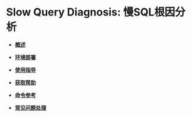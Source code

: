 # Slow Query Diagnosis: 慢SQL根因分析

-   **[概述](概述-62.md)**

-   **[环境部署](环境部署-5.md)**

-   **[使用指导](使用指导-6.md)**

-   **[获取帮助](获取帮助-7.md)**

-   **[命令参考](命令参考-8.md)**

-   **[常见问题处理](常见问题处理-9.md)**
